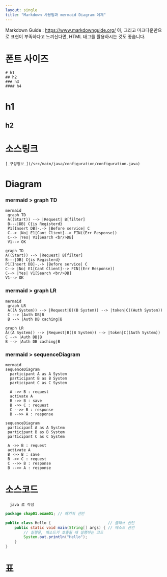 ```yaml
---
layout: single
title: "Markdown 사용법과 mermaid Diagram 예제"
---
```

Markdown Guide : https://www.markdownguide.org/
아, 그리고 마크다운만으로 표현이 부족하다고 느끼신다면, HTML 태그를 활용하시는 것도 좋습니다.

# 폰트 사이즈
```text
# h1
## h2
### h3
#### h4
```
# h1
## h2

# 소스링크
```text
[_구성정보_](/src/main/java/configuration/configuration.java)
```

# Diagram
### mermaid > graph TD
```text
mermaid
 graph TD
 A((Start)) --> |Request| B[filter]
 B---|DB| C{is Registerd}
 P1[Insert DB]-.-> |Before service| C
 C--> |No| E1[Cant Client]--> FIN((Err Response))
 C--> |Yes| V1[Search <br/>DB]
 V1--> OK

```

 ```mermaid
 graph TD
 A((Start)) --> |Request| B[filter]
 B---|DB| C{is Registerd}
 P1[Insert DB]-.-> |Before service| C
 C--> |No| E1[Cant Client]--> FIN((Err Response))
 C--> |Yes| V1[Search <br/>DB]
 V1--> OK
 ```

### mermaid > graph LR
```text
mermaid
 graph LR
 A((A System)) --> |Request|B((B System)) --> |token|C((Auth System))
 C --> |Auth DB|B
 B --> |Auth DB caching|B

```

 ```mermaid
 graph LR
 A((A System)) --> |Request|B((B System)) --> |token|C((Auth System))
 C --> |Auth DB|B
 B --> |Auth DB caching|B
 ```
 
 ### mermaid > sequenceDiagram
```text
mermaid
sequenceDiagram
  participant A as A System
  participant B as B System
  participant C as C System
  
  A ->> B : request
  activate A
  B ->> B : save
  B ->> C : request
  C -->> B : response
  B -->> A : response

```

 ```mermaid
 sequenceDiagram
  participant A as A System
  participant B as B System
  participant C as C System
  
  A ->> B : request
  activate A
  B ->> B : save
  B ->> C : request
  C -->> B : response
  B -->> A : response
 ```
 
# 소스코드
```text
  java 로 작성
```
```java
package chap01.exam01; // 패키지 선언

public class Hello {                         // 클래스 선언
    public static void main(String[] args) { // 메소드 선언
        // 실행문, 메소드가 호출될 때 실행하는 코드
        System.out.println("Hello");           
    }
}
```

# 표

